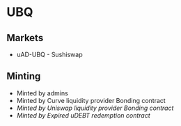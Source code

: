# UBQ
## Markets
- uAD-UBQ - Sushiswap

## Minting
- Minted by admins
- Minted by Curve liquidity provider Bonding contract
- _Minted by Uniswap liquidity provider Bonding contract_
- _Minted by Expired uDEBT redemption contract_
